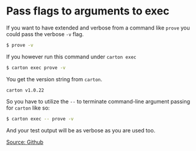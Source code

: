# Pass flags to arguments to exec

If you want to have extended and verbose from a command like `prove` you could pass the verbose `-v` flag.

```bash
$ prove -v
```

If you however run this command under `carton exec`

```bash
$ carton exec prove -v 
```

You get the version string from `carton`.

```
carton v1.0.22
```

So you have to utilize the `--`  to terminate command-line argument passing for `carton` like so:

```bash
$ carton exec -- prove -v 
```

And your test output will be as verbose as you are used too.

[Source: Github](https://github.com/perl-carton/carton/issues/151)

